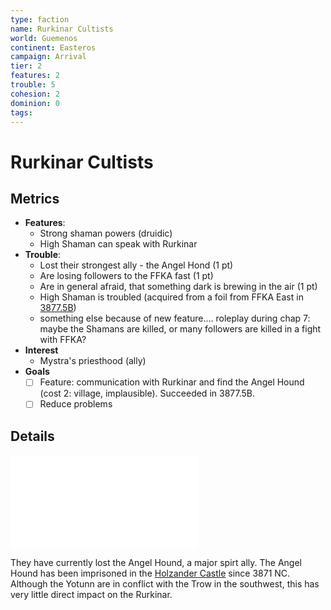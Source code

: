 ```yaml
---
type: faction
name: Rurkinar Cultists
world: Guemenos
continent: Easteros
campaign: Arrival
tier: 2
features: 2
trouble: 5
cohesion: 2
dominion: 0
tags: 
---
```


# Rurkinar Cultists

## Metrics

- **Features**:
	- Strong shaman powers (druidic)
	- High Shaman can speak with Rurkinar
- **Trouble**:
	- Lost their strongest ally - the Angel Hond (1 pt)
	- Are losing followers to the FFKA fast (1 pt)
	- Are in general afraid, that something dark is brewing in the air (1 pt)
	- High Shaman is troubled (acquired from a foil from FFKA East in [3877.5B](_factionGame.md#3877.5B))
	- something else because of new feature.... roleplay during chap 7: maybe the Shamans are killed, or many followers are killed in a fight with FFKA?
- **Interest**
	- Mystra's priesthood (ally)
- **Goals**
	- [ ] Feature: communication with Rurkinar and find the Angel Hound (cost 2: village, implausible). Succeeded in 3877.5B.
	- [ ] Reduce problems

## Details

![Rurkinar, the Brown Eagle](../context/religions.md#Rurkinar,%20the%20Brown%20Eagle)

They have currently lost the Angel Hound, a major spirt ally. The Angel Hound has been imprisoned in the [Holzander Castle](../locations/holzanderCastle.md) since 3871 NC. Although the Yotunn are in conflict with the Trow in the southwest, this has very little direct impact on the Rurkinar.



